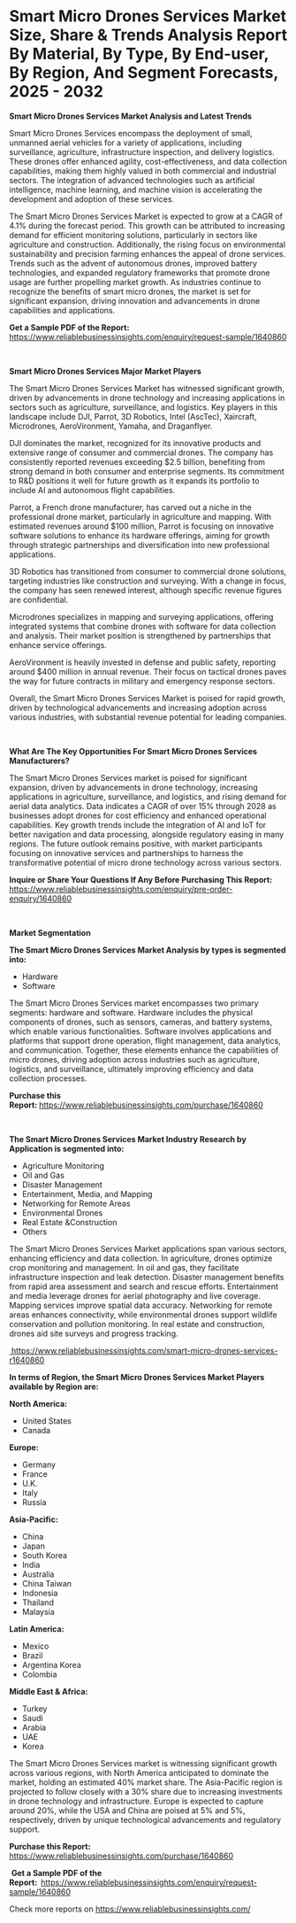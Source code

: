 <p><h1>Smart Micro Drones Services Market Size, Share & Trends Analysis Report By Material, By Type, By End-user, By Region, And Segment Forecasts, 2025 - 2032</h1></p><p><strong>Smart Micro Drones Services Market Analysis and Latest Trends</strong></p>
<p><p>Smart Micro Drones Services encompass the deployment of small, unmanned aerial vehicles for a variety of applications, including surveillance, agriculture, infrastructure inspection, and delivery logistics. These drones offer enhanced agility, cost-effectiveness, and data collection capabilities, making them highly valued in both commercial and industrial sectors. The integration of advanced technologies such as artificial intelligence, machine learning, and machine vision is accelerating the development and adoption of these services.</p><p>The Smart Micro Drones Services Market is expected to grow at a CAGR of 4.1% during the forecast period. This growth can be attributed to increasing demand for efficient monitoring solutions, particularly in sectors like agriculture and construction. Additionally, the rising focus on environmental sustainability and precision farming enhances the appeal of drone services. Trends such as the advent of autonomous drones, improved battery technologies, and expanded regulatory frameworks that promote drone usage are further propelling market growth. As industries continue to recognize the benefits of smart micro drones, the market is set for significant expansion, driving innovation and advancements in drone capabilities and applications.</p></p>
<p><strong>Get a Sample PDF of the Report:&nbsp;</strong> <a href="https://www.reliablebusinessinsights.com/enquiry/request-sample/1640860?utm_campaign=100&utm_medium=2&utm_source=Github&utm_content=ia&utm_term=11032025&utm_id=smart-micro-drones-services">https://www.reliablebusinessinsights.com/enquiry/request-sample/1640860</a></p>
<p>&nbsp;</p>
<p><strong>Smart Micro Drones Services Major Market Players</strong></p>
<p><p>The Smart Micro Drones Services Market has witnessed significant growth, driven by advancements in drone technology and increasing applications in sectors such as agriculture, surveillance, and logistics. Key players in this landscape include DJI, Parrot, 3D Robotics, Intel (AscTec), Xaircraft, Microdrones, AeroVironment, Yamaha, and Draganflyer.</p><p>DJI dominates the market, recognized for its innovative products and extensive range of consumer and commercial drones. The company has consistently reported revenues exceeding $2.5 billion, benefiting from strong demand in both consumer and enterprise segments. Its commitment to R&D positions it well for future growth as it expands its portfolio to include AI and autonomous flight capabilities.</p><p>Parrot, a French drone manufacturer, has carved out a niche in the professional drone market, particularly in agriculture and mapping. With estimated revenues around $100 million, Parrot is focusing on innovative software solutions to enhance its hardware offerings, aiming for growth through strategic partnerships and diversification into new professional applications.</p><p>3D Robotics has transitioned from consumer to commercial drone solutions, targeting industries like construction and surveying. With a change in focus, the company has seen renewed interest, although specific revenue figures are confidential.</p><p>Microdrones specializes in mapping and surveying applications, offering integrated systems that combine drones with software for data collection and analysis. Their market position is strengthened by partnerships that enhance service offerings.</p><p>AeroVironment is heavily invested in defense and public safety, reporting around $400 million in annual revenue. Their focus on tactical drones paves the way for future contracts in military and emergency response sectors.</p><p>Overall, the Smart Micro Drones Services Market is poised for rapid growth, driven by technological advancements and increasing adoption across various industries, with substantial revenue potential for leading companies.</p></p>
<p>&nbsp;</p>
<p><strong>What Are The Key Opportunities For Smart Micro Drones Services Manufacturers?</strong></p>
<p><p>The Smart Micro Drones Services market is poised for significant expansion, driven by advancements in drone technology, increasing applications in agriculture, surveillance, and logistics, and rising demand for aerial data analytics. Data indicates a CAGR of over 15% through 2028 as businesses adopt drones for cost efficiency and enhanced operational capabilities. Key growth trends include the integration of AI and IoT for better navigation and data processing, alongside regulatory easing in many regions. The future outlook remains positive, with market participants focusing on innovative services and partnerships to harness the transformative potential of micro drone technology across various sectors.</p></p>
<p><strong>Inquire or Share Your Questions If Any Before Purchasing This Report:</strong> <a href="https://www.reliablebusinessinsights.com/enquiry/pre-order-enquiry/1640860?utm_campaign=100&utm_medium=2&utm_source=Github&utm_content=ia&utm_term=11032025&utm_id=smart-micro-drones-services">https://www.reliablebusinessinsights.com/enquiry/pre-order-enquiry/1640860</a></p>
<p>&nbsp;</p>
<p><strong>Market Segmentation</strong></p>
<p><strong>The Smart Micro Drones Services Market Analysis by types is segmented into:</strong></p>
<p><ul><li>Hardware</li><li>Software</li></ul></p>
<p><p>The Smart Micro Drones Services market encompasses two primary segments: hardware and software. Hardware includes the physical components of drones, such as sensors, cameras, and battery systems, which enable various functionalities. Software involves applications and platforms that support drone operation, flight management, data analytics, and communication. Together, these elements enhance the capabilities of micro drones, driving adoption across industries such as agriculture, logistics, and surveillance, ultimately improving efficiency and data collection processes.</p></p>
<p><strong>Purchase this Report:&nbsp;</strong><a href="https://www.reliablebusinessinsights.com/purchase/1640860?utm_campaign=100&utm_medium=2&utm_source=Github&utm_content=ia&utm_term=11032025&utm_id=smart-micro-drones-services">https://www.reliablebusinessinsights.com/purchase/1640860</a></p>
<p>&nbsp;</p>
<p><strong>The Smart Micro Drones Services Market Industry Research by Application is segmented into:</strong></p>
<p><ul><li>Agriculture Monitoring</li><li>Oil and Gas</li><li>Disaster Management</li><li>Entertainment, Media, and Mapping</li><li>Networking for Remote Areas</li><li>Environmental Drones</li><li>Real Estate &Construction</li><li>Others</li></ul></p>
<p><p>The Smart Micro Drones Services Market applications span various sectors, enhancing efficiency and data collection. In agriculture, drones optimize crop monitoring and management. In oil and gas, they facilitate infrastructure inspection and leak detection. Disaster management benefits from rapid area assessment and search and rescue efforts. Entertainment and media leverage drones for aerial photography and live coverage. Mapping services improve spatial data accuracy. Networking for remote areas enhances connectivity, while environmental drones support wildlife conservation and pollution monitoring. In real estate and construction, drones aid site surveys and progress tracking.</p></p>
<p><a href="https://www.reliablebusinessinsights.com/smart-micro-drones-services-r1640860?utm_campaign=100&utm_medium=2&utm_source=Github&utm_content=ia&utm_term=11032025&utm_id=smart-micro-drones-services">&nbsp;https://www.reliablebusinessinsights.com/smart-micro-drones-services-r1640860</a></p>
<p><strong>In terms of Region, the Smart Micro Drones Services Market Players available by Region are:</strong></p>
<p>
    <p> <strong> North America: </strong>
        <ul>
            <li>United States</li>
            <li>Canada</li>
        </ul>
        </p> 
    <p> <strong> Europe: </strong>
        <ul>
            <li>Germany</li>
            <li>France</li>
            <li>U.K.</li>
            <li>Italy</li>
            <li>Russia</li>
        </ul>
        </p> 
    <p> <strong> Asia-Pacific: </strong>
        <ul>
            <li>China</li>
            <li>Japan</li>
            <li>South Korea</li>
            <li>India</li>
            <li>Australia</li>
            <li>China Taiwan</li>
            <li>Indonesia</li>
            <li>Thailand</li>
            <li>Malaysia</li>
        </ul>
        </p> 
    <p> <strong> Latin America: </strong>
        <ul>
            <li>Mexico</li>
            <li>Brazil</li>
            <li>Argentina Korea</li>
            <li>Colombia</li>
        </ul>
        </p> 
    <p> <strong> Middle East & Africa: </strong>
        <ul>
            <li>Turkey</li>
            <li>Saudi</li>
            <li>Arabia</li>
            <li>UAE</li>
            <li>Korea</li>
        </ul>
    </p>
    </p>
<p><p>The Smart Micro Drones Services market is witnessing significant growth across various regions, with North America anticipated to dominate the market, holding an estimated 40% market share. The Asia-Pacific region is projected to follow closely with a 30% share due to increasing investments in drone technology and infrastructure. Europe is expected to capture around 20%, while the USA and China are poised at 5% and 5%, respectively, driven by unique technological advancements and regulatory support.</p></p>
<p><strong>Purchase this Report: </strong><a href="https://www.reliablebusinessinsights.com/purchase/1640860?utm_campaign=100&utm_medium=2&utm_source=Github&utm_content=ia&utm_term=11032025&utm_id=smart-micro-drones-services">https://www.reliablebusinessinsights.com/purchase/1640860</a></p>
<p>&nbsp;<strong>Get a Sample PDF of the Report:&nbsp;&nbsp;</strong><a href="https://www.reliablebusinessinsights.com/enquiry/request-sample/1640860?utm_campaign=100&utm_medium=2&utm_source=Github&utm_content=ia&utm_term=11032025&utm_id=smart-micro-drones-services">https://www.reliablebusinessinsights.com/enquiry/request-sample/1640860</a></p>
<p><strong></strong></p>
<p>Check more reports on <a href="https://www.reliablebusinessinsights.com/?utm_campaign=100&utm_medium=2&utm_source=Github&utm_content=ia&utm_term=11032025&utm_id=smart-micro-drones-services">https://www.reliablebusinessinsights.com/</a></p>
